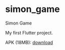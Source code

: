 # simon_game

Simon Game

My first Flutter project.

APK (18MB): [download](https://github.com/mclaramarinho/simonGameFlutter/raw/main/build/app/outputs/flutter-apk/app-release.apk)
